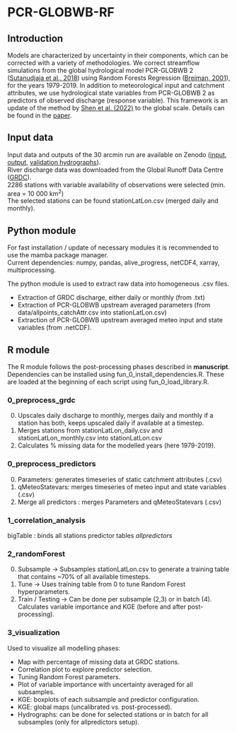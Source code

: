 # PCR-GLOBWB-RF

## Introduction
Models are characterized by uncertainty in their components, which can be corrected with a variety of methodologies.
We correct streamflow simulations from the global hydrological model PCR-GLOBWB 2 ([Sutanudjaja et al., 2018](https://doi.org/10.5194/gmd-11-2429-2018)) using Random Forests Regression ([Breiman, 2001](https://doi.org/10.1023/A:1010933404324)), for the years 1979-2019.
In addition to meteorological input and catchment attributes, we use hydrological state variables from PCR-GLOBWB 2 as predictors of observed discharge (response variable).
This framework is an update of the method by [Shen et al. (2022)](https://doi.org/10.1016/j.cageo.2021.105019) to the global scale. Details can be found in the [paper]( 
https://doi.org/10.2166/hydro.2023.217).


## Input data
Input data and outputs of the 30 arcmin run are available on Zenodo ([input](https://doi.org/10.5281/zenodo.7890583), [output](https://doi.org/10.5281/zenodo.7891352), [validation hydrographs](https://doi.org/10.5281/zenodo.7893903)). \
River discharge data was downloaded from the Global Runoff Data Centre ([GRDC](https://www.bafg.de/GRDC)). \
2286 stations with variable availability of observations were selected (min. area = 10 000 km<sup>2</sup>) \
The selected stations can be found stationLatLon.csv (merged daily and monthly).

## Python module
For fast installation / update of necessary modules it is recommended to use the mamba package manager.\
Current dependencies: numpy, pandas, alive_progress, netCDF4, xarray, multiprocessing.

The python module is used to extract raw data into homogeneous .csv files.
- Extraction of GRDC discharge, either daily or monthly (from .txt)
- Extraction of PCR-GLOBWB upstream averaged parameters (from data/allpoints_catchAttr.csv into stationLatLon.csv)
- Extraction of PCR-GLOBWB upstream averaged meteo input and state variables (from .netCDF). 

## R module
The R module follows the post-processing phases described in **manuscript**.
Dependencies can be installed using fun_0_install_dependencies.R.
These are loaded at the beginning of each script using fun_0_load_library.R. 

### 0_preprocess_grdc
0. Upscales daily discharge to monthly, merges daily and monthly if a station has both, keeps upscaled daily if available at a timestep.
1. Merges stations from stationLatLon_daily.csv and stationLatLon_monthly.csv into stationLatLon.csv
2. Calculates % missing data for the modelled years (here 1979-2019).

### 0_preprocess_predictors
0. Parameters: generates timeseries of static catchment attributes (.csv)
0. qMeteoStatevars: merges timeseries of meteo input and state variables (.csv)
1. Merge all predictors : merges Parameters and qMeteoStatevars (.csv)

### 1_correlation_analysis
bigTable : binds all stations predictor tables *allpredictors*

### 2_randomForest
0. Subsample -> Subsamples stationLatLon.csv to generate a training table that contains ~70% of all available timesteps. 
1. Tune -> Uses training table from 0 to tune Random Forest hyperparameters. 
2. Train / Testing -> Can be done per subsample (2,3) or in batch (4). Calculates variable importance and KGE (before and after post-processing).

### 3_visualization
Used to visualize all modelling phases:
- Map with percentage of missing data at GRDC stations. 
- Correlation plot to explore predictor selection. 
- Tuning Random Forest parameters. 
- Plot of variable importance with uncertainty averaged for all subsamples. 
- KGE: boxplots of each subsample and predictor configuration. 
- KGE: global maps (uncalibrated vs. post-processed). 
- Hydrographs: can be done for selected stations or in batch for all subsamples (only for allpredictors setup).

